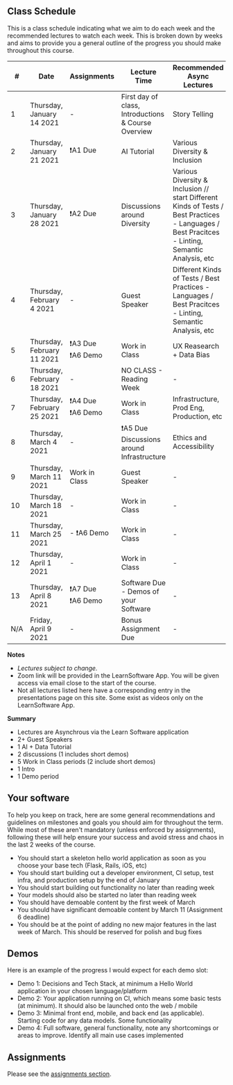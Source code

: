## Class Schedule

This is a class schedule indicating what we aim to do each week and the recommended lectures to watch each week. This is broken down by weeks and aims to provide you a general outline of the progress you should make throughout this course.


| # | Date | Assignments | Lecture Time | Recommended Async Lectures |
| -- | -- | -- | -- | -- |
| 1 | Thursday, January 14 2021   | -            | First day of class, Introductions & Course Overview | Story Telling |
| 2 | Thursday, January 21 2021  | ❗A1 Due    | AI Tutorial | Various Diversity & Inclusion |
| 3 | Thursday, January 28 2021  | ❗A2 Due    | Discussions around Diversity | Various Diversity & Inclusion // start Different Kinds of Tests / Best Practices - Languages / Best Pracitces - Linting, Semantic Analysis, etc |
| 4 | Thursday, February 4 2021  | -   | Guest Speaker | Different Kinds of Tests / Best Practices - Languages / Best Pracitces - Linting, Semantic Analysis, etc |
| 5 | Thursday, February 11 2021  | ❗A3 Due<br>❗A6 Demo | Work in Class | UX Reasearch + Data Bias |
| 6 | Thursday, February 18 2021 | -          | NO CLASS - Reading Week | - | 
| 7 | Thursday, February 25 2021 | ❗A4 Due<br>❗A6 Demo | Work in Class | Infrastructure, Prod Eng, Production, etc |
| 8 | Thursday, March 4 2021 | -  | ❗A5 Due<br>Discussions around Infrastructure | Ethics and Accessibility | 
| 9 | Thursday, March 11 2021     | Work in Class | Guest Speaker | - | 
| 10 | Thursday, March 18 2021  | - | Work in Class | - | 
| 11 | Thursday, March 25 2021   | - ❗A6 Demo  | Work in Class| - | 
| 12 | Thursday, April 1 2021    | - | Work in Class | - | 
| 13 | Thursday, April 8 2021    | ❗A7 Due<br>❗A6 Demo | Software Due - Demos of your Software | - | 
| N/A | Friday, April 9 2021  | -           | Bonus Assignment Due | - | 

**Notes**
- _Lectures subject to change._
- Zoom link will be provided in the LearnSoftware App. You will be given access via email close to the start of the course.
- Not all lectures listed here have a corresponding entry in the presentations page on this site. Some exist as videos only on the LearnSoftware App.

**Summary**

- Lectures are Asynchrous via the Learn Software application
- 2+ Guest Speakers
- 1 AI + Data Tutorial
- 2 discussions (1 includes short demos)
- 5 Work in Class periods (2 include short demos)
- 1 Intro
- 1 Demo period

## Your software

To help you keep on track, here are some general recommendations and guidelines on milestones and goals you should aim for throughout the term. While most of these aren't mandatory (unless enforced by assignments), following these will help ensure your success and avoid stress and chaos in the last 2 weeks of the course.

- You should start a skeleton hello world application as soon as you choose your base tech (Flask, Rails, iOS, etc)
- You should start building out a developer environment, CI setup, test infra, and production setup by the end of January
- You should start building out functionality no later than reading week
- Your models should also be started no later than reading week
- You should have demoable content by the first week of March
- You should have significant demoable content by March 11 (Assignment 6 deadline)
- You should be at the point of adding no new major features in the last week of March. This should be reserved for polish and bug fixes

## Demos

Here is an example of the progress I would expect for each demo slot:

- Demo 1: Decisions and Tech Stack, at minimum a Hello World application in your chosen language/platform
- Demo 2: Your application running on CI, which means some basic tests (at minimum). It should also be launched onto the web / mobile
- Demo 3: Minimal front end, mobile, and back end (as applicable). Starting code for any data models. Some functionality
- Demo 4: Full software, general functionality, note any shortcomings or areas to improve. Identify all main use cases implemented

## Assignments

Please see the [assignments section](../assignments/README.md).
